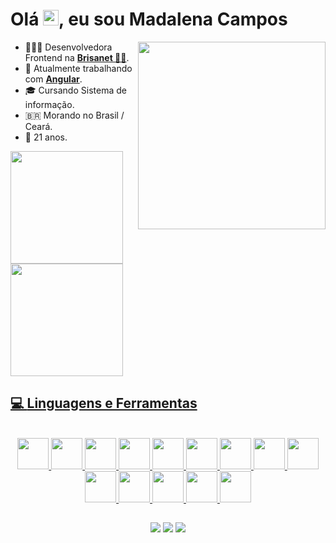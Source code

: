 <h1 align = "justify"> Olá <img src="https://media.giphy.com/media/hvRJCLFzcasrR4ia7z/giphy.gif" width="25px">, eu sou Madalena Campos</h1>

<img align="right" width="300" src="https://www.digitalhouse.com/br/blog/content/images/2022/06/gifs-do-gatinho-digitando-2.gif" />

- 👩🏻‍💻 Desenvolvedora Frontend na <a href="https://www.brisanet.com.br/"><b>Brisanet 💙🧡</b></a>.
- 🥰 Atualmente trabalhando com <a href="https://angular.io/"><b>Angular</b></a>.
- 🎓 Cursando Sistema de informação.
- 🇧🇷 Morando no Brasil / Ceará.
- 🥳 21 anos.

 <div>
 
  <a href="https://github.com/MadalenaCampos">
   
  <img height="180em" src="https://github-readme-stats.vercel.app/api?username=MadalenaCampos&show_icons=true&theme=dracula&include_all_commits=true&count_private=true"/>
   
  <img height="180em" src="https://github-readme-stats.vercel.app/api/top-langs/?username=MadalenaCampos&layout=compact&langs_count=7&theme=dracula"/>
   
</div>
 
## 💻 **Linguagens e Ferramentas**  
<br>
<div align="center">
  <div style="display: inline_block">
   <img width="50" src="https://cdn.jsdelivr.net/gh/devicons/devicon/icons/html5/html5-plain-wordmark.svg" />
   <img width="50" src="https://cdn.jsdelivr.net/gh/devicons/devicon/icons/css3/css3-plain-wordmark.svg" />
   <img width="50" src="https://cdn.jsdelivr.net/gh/devicons/devicon/icons/less/less-plain-wordmark.svg" />
   <img width="50" src="https://cdn.jsdelivr.net/gh/devicons/devicon/icons/javascript/javascript-original.svg" />
   <img width="50" src="https://cdn.jsdelivr.net/gh/devicons/devicon/icons/typescript/typescript-original.svg" />
   <img width="50" src="https://cdn.jsdelivr.net/gh/devicons/devicon/icons/angularjs/angularjs-plain.svg" />
   <img width="50" src="https://cdn.jsdelivr.net/gh/devicons/devicon/icons/react/react-original.svg" />
   <img width="50" src="https://cdn.jsdelivr.net/gh/devicons/devicon/icons/nodejs/nodejs-original.svg" />
   <img width="50" src="https://cdn.jsdelivr.net/gh/devicons/devicon/icons/php/php-plain.svg" />
   <img width="50" src="https://cdn.jsdelivr.net/gh/devicons/devicon/icons/python/python-original.svg" />
   <img width="50" src="https://cdn.jsdelivr.net/gh/devicons/devicon/icons/git/git-original.svg" />
   <img width="50" src="https://cdn.jsdelivr.net/gh/devicons/devicon/icons/bootstrap/bootstrap-original.svg" />
   <img width="50" src="https://img.alicdn.com/tfs/TB1g.mWZAL0gK0jSZFtXXXQCXXa-200-200.svg" />
   <img width="50" src="https://cdn.jsdelivr.net/gh/devicons/devicon/icons/figma/figma-original.svg" />
 </div>
</div>

##
<div align="center"> 
  <a href="https://www.instagram.com/mada_camposs/" target="_blank"><img src="https://img.shields.io/badge/-Instagram-%23E4405F?style=for-the-badge&logo=instagram&logoColor=white" target="_blank"></a>
  <a href = "mailto:madacampos02@gmail.com"><img src="https://img.shields.io/badge/-Gmail-%23333?style=for-the-badge&logo=gmail&logoColor=white" target="_blank"></a>
  <a href="https://www.linkedin.com/in/madalena-campos-0948621b3/" target="_blank"><img src="https://img.shields.io/badge/-LinkedIn-%230077B5?style=for-the-badge&logo=linkedin&logoColor=white" target="_blank"></a> 
</div>
<!--
**MadalenaCampos/MadalenaCampos** is a ✨ _special_ ✨ repository because its `README.md` (this file) appears on your GitHub profile.

Here are some ideas to get you started:

- 🔭 I’m currently working on ...
- 🌱 I’m currently learning ...
- 👯 I’m looking to collaborate on ...
- 🤔 I’m looking for help with ...
- 💬 Ask me about ...
- 📫 How to reach me: ...
- 😄 Pronouns: ...
- ⚡ Fun fact: ...
-->
